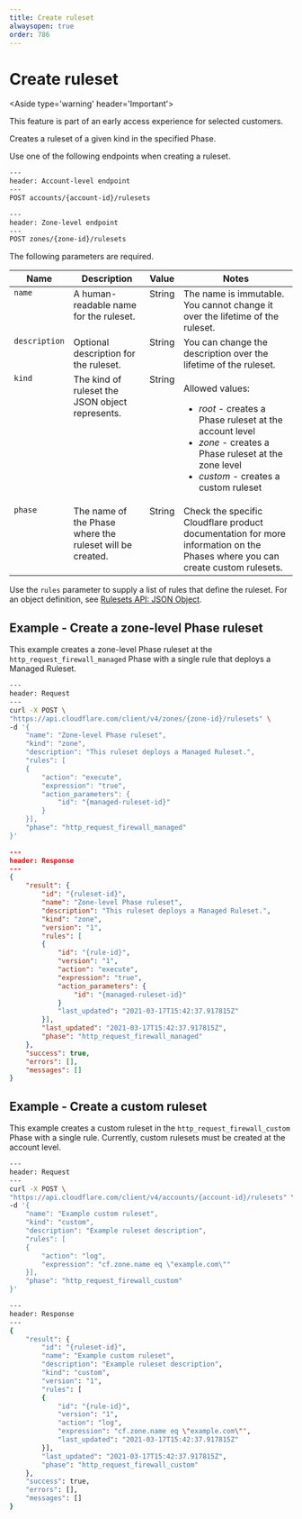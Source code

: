 ```yaml
---
title: Create ruleset
alwaysopen: true
order: 786
---
```


# Create ruleset

<Aside type='warning' header='Important'>

This feature is part of an early access experience for selected customers.

</Aside>

Creates a ruleset of a given kind in the specified Phase. 

Use one of the following endpoints when creating a ruleset.

```bash
---
header: Account-level endpoint
---
POST accounts/{account-id}/rulesets
```

```bash
---
header: Zone-level endpoint
---
POST zones/{zone-id}/rulesets
```

The following parameters are required.

<table>
  <thead>
    <tr>
      <th>Name</th>
      <th>Description</th>
      <th>Value</th>
      <th>Notes</th>
    </tr>
  </thead>
  <tbody style='vertical-align:top'>
    <tr>
      <td><code>name</code></td>
      <td>A human-readable name for the ruleset.</td>
      <td>String</td>
      <td>The name is immutable. You cannot change it over the lifetime of the ruleset.</td>
    </tr>
    <tr>
      <td><code>description</code></td>
      <td>Optional description for the ruleset.</td>
      <td>String</td>
      <td>You can change the description over the lifetime of the ruleset.</td>
    </tr>
    <tr>
      <td><code>kind</code></td>
      <td>The kind of ruleset the JSON object represents.</td>
      <td>String</td>
      <td><p>Allowed values:
          <ul>
            <li><em>root</em> - creates a Phase ruleset at the account level</li>
            <li><em>zone</em> - creates a Phase ruleset at the zone level</li>
            <li><em>custom</em> - creates a custom ruleset</li>
          </ul>
        </p></td>
    </tr>
    <tr>
      <td><code>phase</code></td>
      <td>The name of the Phase where the ruleset will be created.</td>
      <td>String</td>
      <td>Check the specific Cloudflare product documentation for more information on the Phases where you can create custom rulesets.</td>
    </tr>
  </tbody>
</table>

Use the `rules` parameter to supply a list of rules that define the ruleset. For an object definition, see [Rulesets API: JSON Object](/cf-rulesets/rulesets-api/json-object).

## Example - Create a zone-level Phase ruleset

This example creates a zone-level Phase ruleset at the `http_request_firewall_managed` Phase with a single rule that deploys a Managed Ruleset.

```bash
---
header: Request
---
curl -X POST \
"https://api.cloudflare.com/client/v4/zones/{zone-id}/rulesets" \
-d '{
    "name": "Zone-level Phase ruleset",
    "kind": "zone",
    "description": "This ruleset deploys a Managed Ruleset.",
    "rules": [
    {
        "action": "execute",
        "expression": "true",
        "action_parameters": {
            "id": "{managed-ruleset-id}"
        }
    }],
    "phase": "http_request_firewall_managed"
}'
```

```json
---
header: Response
---
{
    "result": {
        "id": "{ruleset-id}",
        "name": "Zone-level Phase ruleset",
        "description": "This ruleset deploys a Managed Ruleset.",
        "kind": "zone",
        "version": "1",
        "rules": [
        {
            "id": "{rule-id}",
            "version": "1",
            "action": "execute",
            "expression": "true",
            "action_parameters": {
                "id": "{managed-ruleset-id}"
            }
            "last_updated": "2021-03-17T15:42:37.917815Z"
        }],
        "last_updated": "2021-03-17T15:42:37.917815Z",
        "phase": "http_request_firewall_managed"
    },
    "success": true,
    "errors": [],
    "messages": []
}
```

## Example - Create a custom ruleset

This example creates a custom ruleset in the `http_request_firewall_custom` Phase with a single rule. Currently, custom rulesets must be created at the account level.

```bash
---
header: Request
---
curl -X POST \
"https://api.cloudflare.com/client/v4/accounts/{account-id}/rulesets" \
-d '{
    "name": "Example custom ruleset",
    "kind": "custom",
    "description": "Example ruleset description",
    "rules": [
    {
        "action": "log",
        "expression": "cf.zone.name eq \"example.com\""
    }],
    "phase": "http_request_firewall_custom"
}'
```

```bash
---
header: Response
---
{
    "result": {
        "id": "{ruleset-id}",
        "name": "Example custom ruleset",
        "description": "Example ruleset description",
        "kind": "custom",
        "version": "1",
        "rules": [
        {
            "id": "{rule-id}",
            "version": "1",
            "action": "log",
            "expression": "cf.zone.name eq \"example.com\"",
            "last_updated": "2021-03-17T15:42:37.917815Z"
        }],
        "last_updated": "2021-03-17T15:42:37.917815Z",
        "phase": "http_request_firewall_custom"
    },
    "success": true,
    "errors": [],
    "messages": []
}
```